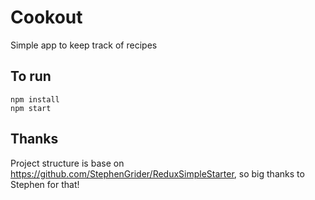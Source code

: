 # Cookout
Simple app to keep track of recipes

## To run
```
npm install
npm start
```

## Thanks
Project structure is base on https://github.com/StephenGrider/ReduxSimpleStarter, so big thanks to Stephen for that!